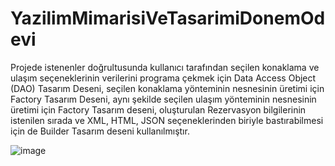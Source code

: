 # YazilimMimarisiVeTasarimiDonemOdevi

Projede istenenler doğrultusunda kullanıcı tarafından seçilen konaklama ve ulaşım seçeneklerinin verilerini programa çekmek için Data Access Object (DAO) Tasarım Deseni, seçilen konaklama yönteminin nesnesinin üretimi için Factory Tasarım Deseni, aynı şekilde seçilen ulaşım yönteminin nesnesinin üretimi için Factory Tasarım deseni, oluşturulan Rezervasyon bilgilerinin istenilen sırada ve XML, HTML, JSON seçeneklerinden biriyle bastırabilmesi için de Builder Tasarım deseni kullanılmıştır.

![image](https://user-images.githubusercontent.com/79867464/189527766-12253fbc-b25f-4864-b3c5-9f9c4bebeab1.png)

